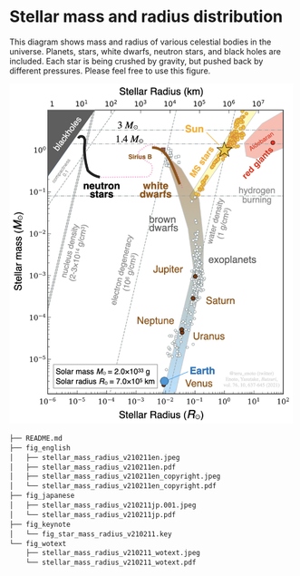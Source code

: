 # Stellar mass and radius distribution 
This diagram shows mass and radius of various celestial bodies in the universe. Planets, stars, white dwarfs, neutron stars, and black holes are included. Each star is being crushed by gravity, but pushed back by different pressures. Please feel free to use this figure. 

<img src="https://github.com/tenoto/stellar_mass_and_radius/raw/main/fig_english/stellar_mass_radius_v210211en_copyright.jpeg" width="500" height="600">

```bash
├── README.md
├── fig_english
│   ├── stellar_mass_radius_v210211en.jpeg
│   ├── stellar_mass_radius_v210211en.pdf
│   ├── stellar_mass_radius_v210211en_copyright.jpeg
│   └── stellar_mass_radius_v210211en_copyright.pdf
├── fig_japanese
│   ├── stellar_mass_radius_v210211jp.001.jpeg
│   └── stellar_mass_radius_v210211jp.pdf
├── fig_keynote
│   └── fig_star_mass_radius_v210211.key
└── fig_wotext
    ├── stellar_mass_radius_v210211_wotext.jpeg
    └── stellar_mass_radius_v210211_wotext.pdf
```

